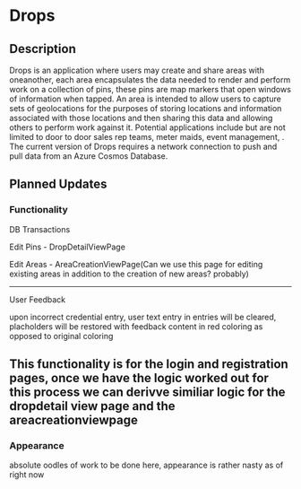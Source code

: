 # Drops

## Description

Drops is an application where users may create and share areas with oneanother, each area encapsulates the data needed to render and perform work on a collection of pins, these pins are map markers that open windows of information when tapped. An area is intended to allow users to capture sets of geolocations for the purposes of storing locations and information associated with those locations and then sharing this data and allowing others to perform work against it. Potential applications include but are not limited to door to door sales rep teams, meter maids, event management, . The current version of Drops requires a network connection to push and pull data from an Azure Cosmos Database.

## Planned Updates

### Functionality

DB Transactions

Edit Pins - DropDetailViewPage

Edit Areas - AreaCreationViewPage(Can we use this page for editing existing areas in addition to the creation of new areas? probably)

---

User Feedback

upon incorrect credential entry, user text entry in entries will be cleared, placholders will be restored with feedback content in red coloring as opposed to original coloring

This functionality is for the login and registration pages, once we have the logic worked out for this process we can derivve similiar logic for the dropdetail view page and the areacreationviewpage
---
 
### Appearance

absolute oodles of work to be done here, appearance is rather nasty as of right now
